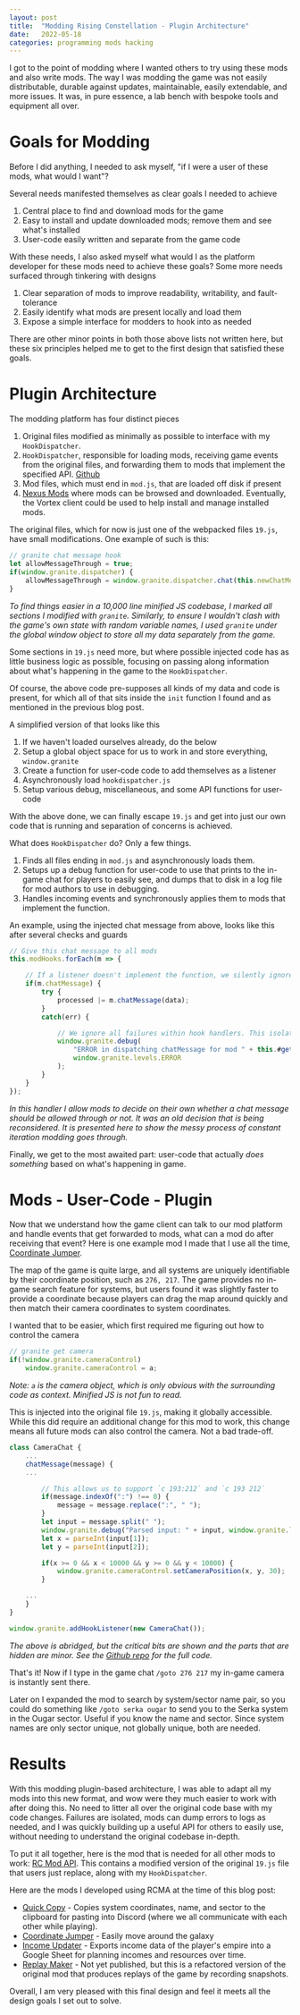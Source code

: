 ```yaml
---
layout: post
title:  "Modding Rising Constellation - Plugin Architecture"
date:   2022-05-18
categories: programming mods hacking
---
```


I got to the point of modding where I wanted others to try using these mods and also write mods. The way I was modding the game was not easily distributable, durable against updates, maintainable, easily extendable, and more issues. It was, in pure essence, a lab bench with bespoke tools and equipment all over.

Goals for Modding
=================
Before I did anything, I needed to ask myself, "if I were a user of these mods, what would I want"?

Several needs manifested themselves as clear goals I needed to achieve

1. Central place to find and download mods for the game
2. Easy to install and update downloaded mods; remove them and see what's installed
3. User-code easily written and separate from the game code

With these needs, I also asked myself what would I as the platform developer for these mods need to achieve these goals? Some more needs surfaced through tinkering with designs

1. Clear separation of mods to improve readability, writability, and fault-tolerance
2. Easily identify what mods are present locally and load them
3. Expose a simple interface for modders to hook into as needed

There are other minor points in both those above lists not written here, but these six principles helped me to get to the first design that satisfied these goals.

Plugin Architecture
===================
The modding platform has four distinct pieces

1. Original files modified as minimally as possible to interface with my `HookDispatcher`.
2. `HookDispatcher`, responsible for loading mods, receiving game events from the original files, and forwarding them to mods that implement the specified API. [Github](https://github.com/grnt426/RC-Mod-API)
3. Mod files, which must end in `mod.js`, that are loaded off disk if present
4. [Nexus Mods](https://www.nexusmods.com/risingconstellation) where mods can be browsed and downloaded. Eventually, the Vortex client could be used to help install and manage installed mods.

The original files, which for now is just one of the webpacked files `19.js`, have small modifications. One example of such is this:

```js
// granite chat message hook
let allowMessageThrough = true;
if(window.granite.dispatcher) {
    allowMessageThrough = window.granite.dispatcher.chat(this.newChatMessage);
}
```

_To find things easier in a 10,000 line minified JS codebase, I marked all sections I modified with `granite`. Similarly, to ensure I wouldn't clash with the game's own state with random variable names, I used `granite` under the global window object to store all my data separately from the game._

Some sections in `19.js` need more, but where possible injected code has as little business logic as possible, focusing on passing along information about what's happening in the game to the `HookDispatcher`.

Of course, the above code pre-supposes all kinds of my data and code is present, for which all of that sits inside the `init` function I found and as mentioned in the previous blog post.

A simplified version of that looks like this

1. If we haven't loaded ourselves already, do the below
2. Setup a global object space for us to work in and store everything, `window.granite`
3. Create a function for user-code code to add themselves as a listener
4. Asynchronously load `hookdispatcher.js`
5. Setup various debug, miscellaneous, and some API functions for user-code

With the above done, we can finally escape `19.js` and get into just our own code that is running and separation of concerns is achieved.

What does `HookDispatcher` do? Only a few things.

1. Finds all files ending in `mod.js` and asynchronously loads them.
2. Setups up a debug function for user-code to use that prints to the in-game chat for players to easily see, and dumps that to disk in a log file for mod authors to use in debugging.
3. Handles incoming events and synchronously applies them to mods that implement the function.

An example, using the injected chat message from above, looks like this after several checks and guards

```js
// Give this chat message to all mods
this.modHooks.forEach(m => {

    // If a listener doesn't implement the function, we silently ignore the listener and move on
    if(m.chatMessage) {
        try {
            processed |= m.chatMessage(data);
        }
        catch(err) {

            // We ignore all failures within hook handlers. This isolates failing mods from the rest
            window.granite.debug(
                "ERROR in dispatching chatMessage for mod " + this.#getModName(m) + ". " + err,
                window.granite.levels.ERROR
            );
        }
    }
});
```

_In this handler I allow mods to decide on their own whether a chat message should be allowed through or not. It was an old decision that is being reconsidered. It is presented here to show the messy process of constant iteration modding goes through._

Finally, we get to the most awaited part: user-code that actually *does something* based on what's happening in game.

Mods - User-Code - Plugin
=========================
Now that we understand how the game client can talk to our mod platform and handle events that get forwarded to mods, what can a mod do after receiving that event? Here is one example mod I made that I use all the time, [Coordinate Jumper](https://github.com/grnt426/RC_Mod_CameraChat).

The map of the game is quite large, and all systems are uniquely identifiable by their coordinate position, such as `276, 217`. The game provides no in-game search feature for systems, but users found it was slightly faster to provide a coordinate because players can drag the map around quickly and then match their camera coordinates to system coordinates.

I wanted that to be easier, which first required me figuring out how to control the camera

```js
// granite get camera
if(!window.granite.cameraControl)
    window.granite.cameraControl = a;
```

_Note: `a` is the camera object, which is only obvious with the surrounding code as context. Minified JS is not fun to read._

This is injected into the original file `19.js`, making it globally accessible. While this did require an additional change for this mod to work, this change means all future mods can also control the camera. Not a bad trade-off.

```js
class CameraChat {
    ...
    chatMessage(message) {
    ...

        // This allows us to support `c 193:212` and `c 193 212`
        if(message.indexOf(":") !== 0) {
            message = message.replace(":", " ");
        }
        let input = message.split(" ");
        window.granite.debug("Parsed input: " + input, window.granite.levels.DEBUG);
        let x = parseInt(input[1]);
        let y = parseInt(input[2]);

        if(x >= 0 && x < 10000 && y >= 0 && y < 10000) {
            window.granite.cameraControl.setCameraPosition(x, y, 30);
        }

    ...
    }
}

window.granite.addHookListener(new CameraChat());
```

_The above is abridged, but the critical bits are shown and the parts that are hidden are minor. See the [Github repo](https://github.com/grnt426/RC_Mod_CameraChat/blob/main/camerachat_mod.js) for the full code._

That's it! Now if I type in the game chat `/goto 276 217` my in-game camera is instantly sent there.

Later on I expanded the mod to search by system/sector name pair, so you could do something like `/goto serka ougar` to send you to the Serka system in the Ougar sector. Useful if you know the name and sector. Since system names are only sector unique, not globally unique, both are needed.

Results
=======
With this modding plugin-based architecture, I was able to adapt all my mods into this new format, and wow were they much easier to work with after doing this. No need to litter all over the original code base with my code changes. Failures are isolated, mods can dump errors to logs as needed, and I was quickly building up a useful API for others to easily use, without needing to understand the original codebase in-depth.

To put it all together, here is the mod that is needed for all other mods to work: [RC Mod API](https://github.com/grnt426/RC-Mod-API). This contains a modified version of the original `19.js` file that users just replace, along with my `HookDispatcher`.

Here are the mods I developed using RCMA at the time of this blog post:

* [Quick Copy](https://github.com/grnt426/RC-Mod-QuickCopy) - Copies system coordinates, name, and sector to the clipboard for pasting into Discord (where we all communicate with each other while playing).
* [Coordinate Jumper](https://github.com/grnt426/RC_Mod_CameraChat) - Easily move around the galaxy
* [Income Updater](https://github.com/grnt426/RC_Mod_IncomeUpdater) - Exports income data of the player's empire into a Google Sheet for planning incomes and resources over time.
* [Replay Maker](https://github.com/grnt426/RC_Mod_ReplayMaker) - Not yet published, but this is a refactored version of the original mod that produces replays of the game by recording snapshots.

Overall, I am very pleased with this final design and feel it meets all the design goals I set out to solve.